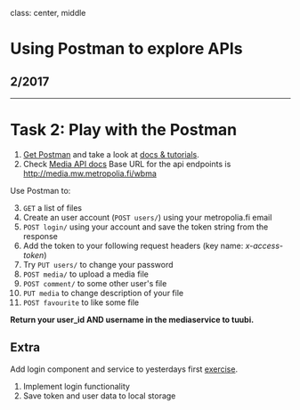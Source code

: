 class: center, middle

# Using Postman to explore APIs

## 2/2017

---

# Task 2: Play with the Postman

1. [Get Postman](https://www.getpostman.com/) and take a look at [docs & tutorials](https://www.getpostman.com/docs/).
2. Check [Media API docs](http://media.mw.metropolia.fi/wbma/docs/) Base URL for the api endpoints is <http://media.mw.metropolia.fi/wbma> 

Use Postman to:

3. `GET` a list of files 
4. Create an user account (`POST users/`) using your metropolia.fi email
5. `POST login/` using your account and save the token string from the response
6. Add the token to your following request headers (key name: _x-access-token_)
7. Try `PUT users/` to change your password
8. `POST media/` to upload a media file
9. `POST comment/` to some other user's file
10. `PUT media` to change description of your file
11. `POST favourite` to like some file

**Return your user_id AND username in the mediaservice to tuubi.**

## Extra 

Add login component and service to yesterdays first [exercise](w12-services.md).

1. Implement login functionality
2. Save token and user data to local storage
